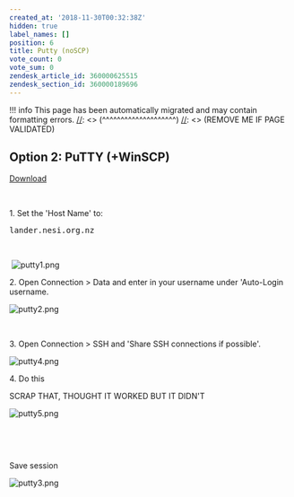 ```yaml
---
created_at: '2018-11-30T00:32:38Z'
hidden: true
label_names: []
position: 6
title: Putty (noSCP)
vote_count: 0
vote_sum: 0
zendesk_article_id: 360000625515
zendesk_section_id: 360000189696
---
```



[//]: <> (REMOVE ME IF PAGE VALIDATED)
[//]: <> (vvvvvvvvvvvvvvvvvvvv)
!!! info
    This page has been automatically migrated and may contain formatting errors.
[//]: <> (^^^^^^^^^^^^^^^^^^^^)
[//]: <> (REMOVE ME IF PAGE VALIDATED)
<h2>Option 2: PuTTY (+WinSCP)</h2>
<p><a href="https://www.chiark.greenend.org.uk/~sgtatham/putty/latest.html">Download</a></p>
<p> </p>
<p>1. Set the 'Host Name' to:</p>
<pre>lander.nesi.org.nz</pre>
<p> </p>
<p> <img src="https://support.nesi.org.nz/hc/article_attachments/360002834555/putty1.png" alt="putty1.png"></p>
<p>2. Open Connection &gt; Data and enter in your username under 'Auto-Login username. </p>
<p><img src="https://support.nesi.org.nz/hc/article_attachments/360001308455/putty2.png" alt="putty2.png"></p>
<p> </p>
<p>3. Open Connection &gt; SSH and 'Share SSH connections if possible'.</p>
<p><img src="https://support.nesi.org.nz/hc/article_attachments/360001306496/putty4.png" alt="putty4.png"></p>
<p>4. Do this</p>
<p><span class="wysiwyg-color-red">SCRAP THAT, THOUGHT IT WORKED BUT IT DIDN'T</span></p>
<p><img src="https://support.nesi.org.nz/hc/article_attachments/360001308535/putty5.png" alt="putty5.png"></p>
<p> </p>
<p> </p>
<p>Save session</p>
<p><img src="https://support.nesi.org.nz/hc/article_attachments/360002930136/putty3.png" alt="putty3.png"></p>